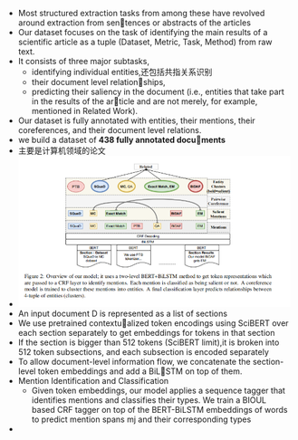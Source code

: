 - Most structured extraction tasks from among these have revolved around extraction from sentences or abstracts of the articles
- Our dataset focuses on the task of identifying the main results of a scientific article
  as a tuple (Dataset, Metric, Task, Method) from raw text.
- It consists of three major subtasks,
	- identifying individual entities,还包括共指关系识别
	- their document level relationships,
	- predicting their saliency in the document (i.e., entities that take part in the results of the article and are not merely, for example, mentioned in Related Work).
- Our dataset is fully annotated with entities, their mentions, their coreferences,
  and their document level relations.
- we build a dataset of **438 fully annotated documents**
- 主要是计算机领域的论文
- ![image.png](../assets/image_1654760570794_0.png)
- An input document D is represented as a list of sections
- We use pretrained contextualized token encodings using SciBERT over each section separately to get embeddings for tokens in that section
- If the section is bigger than 512 tokens (SciBERT limit),it is broken into 512 token subsections, and each subsection is encoded separately
- To allow document-level information flow, we concatenate the section-level token embeddings and add a BiLSTM on top of them.
- Mention Identification and Classification
	- Given token embeddings, our model applies a sequence tagger that identifies mentions and classifies their types. We train a BIOUL based CRF tagger on top of the BERT-BiLSTM embeddings of words to predict mention spans mj and their corresponding types
-